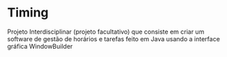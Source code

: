 # Timing
Projeto Interdisciplinar (projeto facultativo) que consiste em criar um software de gestão de horários e tarefas feito em Java usando a interface gráfica WindowBuilder
